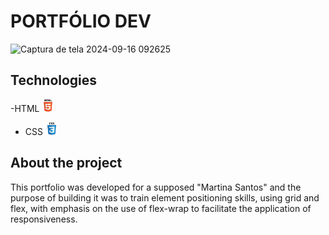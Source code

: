 # PORTFÓLIO DEV 

![Captura de tela 2024-09-16 092625](https://github.com/user-attachments/assets/eb330577-0940-493e-ae9d-5ebb9d4c02a2)

## Technologies 
-HTML <img src="https://raw.githubusercontent.com/devicons/devicon/master/icons/html5/html5-original-wordmark.svg" alt="html5" width="20" height="20"/>
- CSS <img src="https://raw.githubusercontent.com/devicons/devicon/master/icons/css3/css3-original-wordmark.svg" alt="css3" width="20" height="20"/>

## About the project 
This portfolio was developed for a supposed "Martina Santos" and the purpose of building it was to train element positioning skills, using grid and flex, with emphasis on the use of flex-wrap to facilitate the application of responsiveness.


